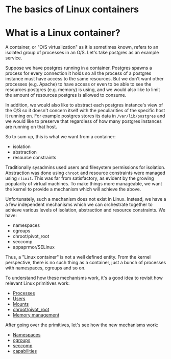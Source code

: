 # The basics of Linux containers

# What is a Linux container?

A container, or "O/S virtualization" as it is sometimes known, refers to an isolated group of processes in an O/S. Let's take postgres as an example service.

Suppose we have postgres running in a container.
Postgres spawns a process for every connection it holds so all the process of a postgres instance must have access to the same resources.
But we don't want other processes (e.g. Apache) to have access or even to be able to see the resources postgres (e.g. memory) is using, and we would also like to limit the amount of resources postgres is allowed to consume.

In addition, we would also like to abstract each postgres instance's view of the O/S so it doesn't concern itself with the peculiarities of the specific host it running on.
For example postgres stores its data in `/var/lib/postgres` and we would like to preserve that regardless of how many postgres instances are running on that host.

So to sum up, this is what we want from a container:
- isolation
- abstraction
- resource constraints

Traditionally sysadmins used users and filesystem permissions for isolation.
Abstraction was done using `chroot` and resource constraints were managed using `rlimit`.
This was far from satisfactory, as evident by the growing popularity of virtual machines.
To make things more manageable, we want the kernel to provide a mechanism which will achieve the above.

Unfortunately, such a mechanism does not exist in Linux.
Instead, we have a a few independent mechanisms which we can orchestrate together to achieve various levels of isolation, abstraction and resource constraints.
We have:
- namespaces
- cgroups
- chroot/pivot_root
- seccomp
- appaprmor/SELinux

Thus, a "Linux container" is not a well defined entity.
From the kernel perspective, there is no such thing as a container, just a bunch of processes with namespaces, cgroups and so on.

To understand how these mechanisms work, it's a good idea to revisit how relevant Linux primitives work:
- [Processes](prep-processes.md)
- [Users](prep-users.md)
- [Mounts](prep-mounts.md)
- [chroot/pivot_root](prep-chroot.md)
- [Memory management](prep-memory.md)

After going over the primitives, let's see how the new mechanisms work:
- [Namespaces](prep-namespaces.md)
- [cgroups](prep-cgroups.md)
- [seccomp](prep-seccomp.md)
- [capabilities](prep-capabilities.md)
